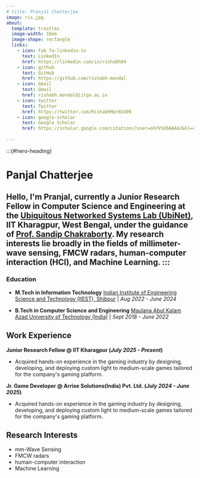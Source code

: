 ```yaml
---
# title: Pranjal Chatterjee
image: ris.jpg
about:
  template: trestles
  image-width: 18em
  image-shape: rectangle
  links:
    - icon: fab fa-linkedin-in
      text: LinkedIn
      href: https://linkedin.com/in/rishabh84
    - icon: github
      text: GitHub
      href: https://github.com/rishabh-mondal
    - icon: Gmail
      text: Gmail
      href: rishabh.mondal@iitgn.ac.in
    - icon: twitter
      text: Twitter
      href: https://twitter.com/RishabhMon92409
    - icon: google-scholar
      text: Google Scholar
      href: https://scholar.google.com/citations?user=oGYVSX0AAAAJ&hl=en&oi=ao
     
---
```


:::{#hero-heading}
# **Panjal Chatterjee**
Hello, I'm Pranjal, currently a Junior Research Fellow in Computer Science and Engineering at the [**Ubiquitous Networked Systems Lab (UbiNet)**](https://ubinet-iitkgp.github.io/ubinet/), IIT Kharagpur, West Bengal, under the guidance of [**Prof. Sandip Chakraborty**](https://sandipc-iitkgp.github.io/sandip-web/). My research interests lie broadly in the fields of millimeter-wave sensing, FMCW radars, human-computer interaction (HCI), and Machine Learning.
:::
---

### Education
- **M.Tech in Information Technology**
  [Indian Institute of Engineering Science and Technology (IIEST), Shibpur](https://www.iiests.ac.in/)  |  *Aug 2022 - June 2024*

- **B.Tech in Computer Science and Engineering**
  [Maulana Abul Kalam Azad University of Technology (India)]((https://www.makautexam.net/)) | *Sept 2018 - June 2022*
  
## Work Experience
**Junior Research Fellow @ IIT Kharagpur (_July 2025 - Present_)**
- Acquired hands-on experience in the gaming industry by designing, developing, and deploying custom light to medium-scale games tailored for the company's gaming platform.

**Jr. Game Developer @ Arrise Solutions(India) Pvt. Ltd. (_July 2024 - June 2025_)**
- Acquired hands-on experience in the gaming industry by designing, developing, and deploying custom light to medium-scale games tailored for the company's gaming platform.

## Research Interests
- mm-Wave Sensing
- FMCW radars
- human-computer interaction
- Machine Learning
